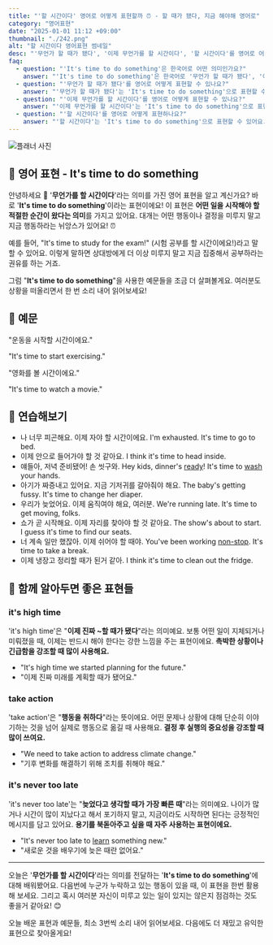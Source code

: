 ```yaml
---
title: "'할 시간이다' 영어로 어떻게 표현할까 ⏰ - 할 때가 됐다, 지금 해야해 영어로"
category: "영어표현"
date: "2025-01-01 11:12 +09:00"
thumbnail: "./242.png"
alt: "할 시간이다 영어표현 썸네일"
desc: "'무언가 할 때가 됐다', '이제 무언가를 할 시간이다', '할 시간이다'를 영어로 어떻게 표현하면 좋을까요? '이제 공부할 때가 됐어', '이제 운동할 시간이야', '이제 저녁 먹을 시간이다' 등을 영어로 표현하는 법을 배워봅시다. 다양한 예문을 통해서 연습하고 본인의 표현으로 만들어 보세요."
faq:
  - question: "'It's time to do something'은 한국어로 어떤 의미인가요?"
    answer: "'It's time to do something'은 한국어로 '무언가 할 때가 됐다', '이제 무언가를 할 시간이다' 등으로 번역될 수 있습니다. 어떤 행동이나 결정을 해야 할 때 사용하는 표현이에요."
  - question: "'무언가 할 때가 됐다'를 영어로 어떻게 표현할 수 있나요?"
    answer: "'무언가 할 때가 됐다'는 'It's time to do something'으로 표현할 수 있어요. 예를 들어, '이제 공부할 때가 됐어'는 'It's time to study'로 말할 수 있어요."
  - question: "'이제 무언가를 할 시간이다'를 영어로 어떻게 표현할 수 있나요?"
    answer: "'이제 무언가를 할 시간이다'는 'It's time to do something'으로 표현할 수 있어요. 예를 들어, '이제 운동할 시간이야'는 'It's time to exercise'로 말할 수 있어요."
  - question: "'할 시간이다'를 영어로 어떻게 표현하나요?"
    answer: "'할 시간이다'는 'It's time to do something'으로 표현할 수 있어요. 예를 들어, '이제 저녁 먹을 시간이다'는 'It's time to have dinner'로 표현할 수 있어요."
---
```


![플래너 사진](./242-1.jpg)

## 🌟 영어 표현 - It's time to do something

안녕하세요 👋 '**무언가를 할 시간이다**'라는 의미를 가진 영어 표현을 알고 계신가요? 바로 '**It's time to do something**'이라는 표현이에요! 이 표현은 **어떤 일을 시작해야 할 적절한 순간이 왔다는 의미**를 가지고 있어요. 대개는 어떤 행동이나 결정을 미루지 말고 지금 행동하라는 뉘앙스가 있어요! ⏰

예를 들어, "It's time to study for the exam!" (시험 공부를 할 시간이에요!)라고 말할 수 있어요. 이렇게 말하면 상대방에게 더 이상 미루지 말고 지금 집중해서 공부하라는 권유를 하는 거죠.

그럼 "**It's time to do something**"을 사용한 예문들을 조금 더 살펴볼게요. 여러분도 상황을 떠올리면서 한 번 소리 내어 읽어보세요!

## 📖 예문

"운동을 시작할 시간이에요."

"It's time to start exercising."

"영화를 볼 시간이에요."

"It's time to watch a movie."

## 💬 연습해보기

<ul data-interactive-list>
  <li data-interactive-item>
    <span data-toggler>나 너무 피곤해요. 이제 자야 할 시간이에요.</span>
    <span data-answer>I'm exhausted. It's time to go to bed.</span>
  </li>
  <li data-interactive-item>
    <span data-toggler>이제 안으로 들어가야 할 것 같아요.</span>
    <span data-answer>I think it's time to head inside.</span>
  </li>
  <li data-interactive-item>
    <span data-toggler>얘들아, 저녁 준비됐어! 손 씻구와.</span>
    <span data-answer>Hey kids, dinner's <a href="/blog/in-english/325.ready/">ready</a>! It's time to <a href="/blog/in-english/485.wash/">wash</a> your hands.</span>
  </li>
  <li data-interactive-item>
    <span data-toggler>아기가 짜증내고 있어요. 지금 기저귀를 갈아줘야 해요.</span>
    <span data-answer>The baby's getting fussy. It's time to change her diaper.</span>
  </li>
  <li data-interactive-item>
    <span data-toggler>우리가 늦었어요. 이제 움직여야 해요, 여러분.</span>
    <span data-answer>We're running late. It's time to get moving, folks.</span>
  </li>
  <li data-interactive-item>
    <span data-toggler>쇼가 곧 시작해요. 이제 자리를 찾아야 할 것 같아요.</span>
    <span data-answer>The show's about to start. I guess it's time to find our seats.</span>
  </li>
  <li data-interactive-item>
    <span data-toggler>너 계속 일만 했잖아. 이제 쉬어야 할 때야.</span>
    <span data-answer>You've been working <a href="/blog/in-english/156.non-stop/">non-stop</a>. It's time to take a break.</span>
  </li>
  <li data-interactive-item>
    <span data-toggler>이제 냉장고 정리할 때가 된거 같아.</span>
    <span data-answer>I think it's time to clean out the fridge.</span>
  </li>
</ul>

## 🤝 함께 알아두면 좋은 표현들

### it's high time

'it's high time'은 "**이제 진짜 ~할 때가 됐다**"라는 의미예요. 보통 어떤 일이 지체되거나 미뤄졌을 때, 이제는 반드시 해야 한다는 강한 느낌을 주는 표현이에요. **촉박한 상황이나 긴급함을 강조할 때 많이 사용해요.**

- "It's high time we started planning for the future."
- "이제 진짜 미래를 계획할 때가 됐어요."

### take action

'take action'은 "**행동을 취하다**"라는 뜻이에요. 어떤 문제나 상황에 대해 단순히 이야기하는 것을 넘어 실제로 행동으로 옮길 때 사용해요. **결정 후 실행의 중요성을 강조할 때 많이 쓰여요.**

- "We need to take action to address climate change."
- "기후 변화를 해결하기 위해 조치를 취해야 해요."

### it's never too late

'it's never too late'는 "**늦었다고 생각할 때가 가장 빠른 때**"라는 의미예요. 나이가 많거나 시간이 많이 지났다고 해서 포기하지 말고, 지금이라도 시작하면 된다는 긍정적인 메시지를 담고 있어요. **용기를 북돋아주고 싶을 때 자주 사용하는 표현이에요.**

- "It's never too late to [learn](/blog/in-english/245.learn/) something new."
- "새로운 것을 배우기에 늦은 때란 없어요."

---

오늘은 '**무언가를 할 시간이다**'라는 의미를 전달하는 '**It's time to do something**'에 대해 배워봤어요. 다음번에 누군가 누락하고 있는 행동이 있을 때, 이 표현을 한번 활용해 보세요. 그리고 혹시 여러분 자신이 미루고 있는 일이 있지는 않은지 점검하는 것도 좋을거 같아요! 😊

오늘 배운 표현과 예문들, 최소 3번씩 소리 내어 읽어보세요. 다음에도 더 재밌고 유익한 표현으로 찾아올게요!
